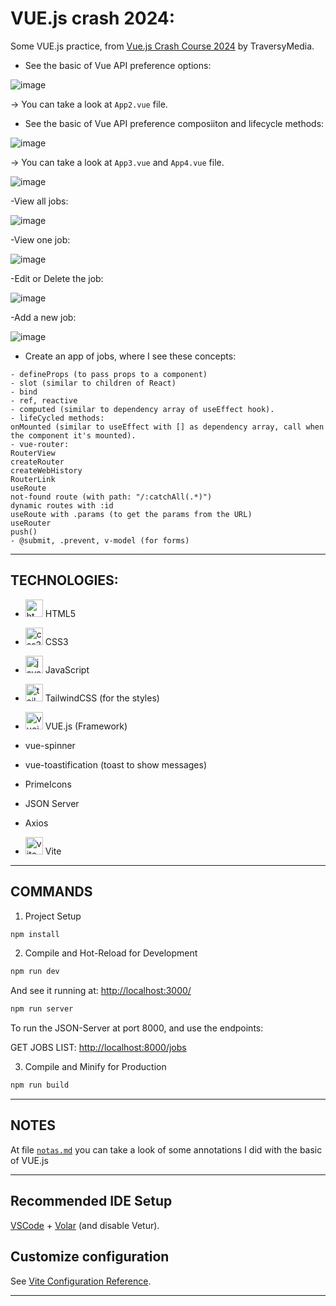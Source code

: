# VUE.js crash 2024:

Some VUE.js practice, from [Vue.js Crash Course 2024](https://www.youtube.com/watch?v=VeNfHj6MhgA) by TraversyMedia.

- See the basic of Vue API preference options:

![image](https://github.com/user-attachments/assets/41dfa1d6-e99a-4def-b3f5-ac9ee9c87242)

-> You can take a look at `App2.vue` file.

- See the basic of Vue API preference composiiton and lifecycle methods:

![image](https://github.com/user-attachments/assets/ae4125d4-cde5-41d4-8b38-048715b6aa8d)


-> You can take a look at `App3.vue` and  `App4.vue` file.

![image](https://github.com/user-attachments/assets/a5dd81d7-8924-4a4e-9072-1aacf066826d)

-View all jobs:

![image](https://github.com/user-attachments/assets/1f07d2ff-d625-45a3-9914-947bd49e1755)

-View one job:

![image](https://github.com/user-attachments/assets/bcd16e53-5045-40ee-bb1a-296c5d697bbc)

-Edit or Delete the job:

![image](https://github.com/user-attachments/assets/cec5eef9-5e59-4185-af1a-051c0ad5cd0f)

-Add a new job:

![image](https://github.com/user-attachments/assets/f5733517-bd79-4111-98a3-98329270fb70)

- Create an app of jobs, where I see these concepts:

```
- defineProps (to pass props to a component)
- slot (similar to children of React)
- bind
- ref, reactive
- computed (similar to dependency array of useEffect hook).
- lifeCycled methods: 
onMounted (similar to useEffect with [] as dependency array, call when the component it's mounted).
- vue-router: 
RouterView
createRouter
createWebHistory
RouterLink
useRoute
not-found route (with path: "/:catchAll(.*)")
dynamic routes with :id
useRoute with .params (to get the params from the URL)
useRouter
push()
- @submit, .prevent, v-model (for forms)
```

---

## TECHNOLOGIES:


- <img width="28" height="28" src="https://img.icons8.com/fluency/38/html-5.png" alt="html-5"/> HTML5

- <img width="28" height="28" src="https://img.icons8.com/fluency/38/css3.png" alt="css3"/> CSS3

- <img width="28" height="28" src="https://img.icons8.com/color/28/javascript--v1.png" alt="javascript--v1"/> JavaScript

- <img width="28" height="28" src="https://img.icons8.com/fluency/38/tailwind_css.png" alt="tailwind_css"/> TailwindCSS (for the styles)

- <img width="28" height="28" src="https://img.icons8.com/fluency/38/vuejs.png" alt="vuejs"/> VUE.js (Framework)

- vue-spinner

- vue-toastification (toast to show messages)

- PrimeIcons

- JSON Server

- Axios

- <img width="28" height="28" src="https://img.icons8.com/color/28/vite.png" alt="vite"/> Vite


---

## COMMANDS

1. Project Setup

```sh
npm install
```

2. Compile and Hot-Reload for Development

```sh
npm run dev
```

And see it running at: [http://localhost:3000/](http://localhost:3000/)


```sh
npm run server
```

To run the JSON-Server at port 8000, and use the endpoints:

GET JOBS LIST: [http://localhost:8000/jobs](http://localhost:8000/jobs)

3. Compile and Minify for Production

```sh
npm run build
```

---

## NOTES

At file [`notas.md`](https://github.com/eugenia1984/vue-crash-2024/blob/main/notas.md) you can take a look of some annotations I did with the basic of VUE.js

---

## Recommended IDE Setup

[VSCode](https://code.visualstudio.com/) + [Volar](https://marketplace.visualstudio.com/items?itemName=Vue.volar) (and disable Vetur).

## Customize configuration

See [Vite Configuration Reference](https://vitejs.dev/config/).

---
